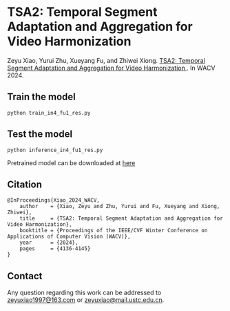 TSA2: Temporal Segment Adaptation and Aggregation for Video Harmonization
====
Zeyu Xiao, Yurui Zhu, Xueyang Fu, and Zhiwei Xiong. [TSA2: Temporal Segment Adaptation and Aggregation for Video Harmonization
](https://openaccess.thecvf.com/content/WACV2024/html/Xiao_TSA2_Temporal_Segment_Adaptation_and_Aggregation_for_Video_Harmonization_WACV_2024_paper.html). In WACV 2024. <br/>


## Train the model
```
python train_in4_fu1_res.py
```

## Test the model
```
python inference_in4_fu1_res.py
```

Pretrained model can be downloaded at [here](https://drive.google.com/file/d/1srgng4nJflPY5z5ZFrjovTJfTgwpxPbw/view?usp=drive_link)


## Citation
```
@InProceedings{Xiao_2024_WACV,
    author    = {Xiao, Zeyu and Zhu, Yurui and Fu, Xueyang and Xiong, Zhiwei},
    title     = {TSA2: Temporal Segment Adaptation and Aggregation for Video Harmonization},
    booktitle = {Proceedings of the IEEE/CVF Winter Conference on Applications of Computer Vision (WACV)},
    year      = {2024},
    pages     = {4136-4145}
}

```

## Contact
Any question regarding this work can be addressed to zeyuxiao1997@163.com or zeyuxiao@mail.ustc.edu.cn.